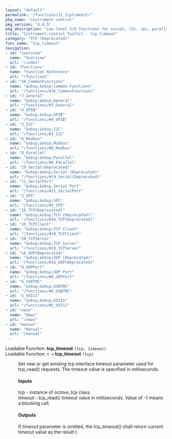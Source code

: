 ```yaml
---
layout: "default"
permalink: "/functions/11_tcptimeout/"
pkg_name: "instrument-control"
pkg_version: "0.9.5"
pkg_description: "Low level I/O functions for serial, i2c, spi, parallel, tcp, gpib, modbus, vxi11, udp and usbtmc interfaces."
title: "Instrument-control Toolkit - tcp_timeout"
category: "TCP (Deprecated)"
func_name: "tcp_timeout"
navigation:
- id: "overview"
  name: "Overview"
  url: "/index"
- id: "Functions"
  name: "Function Reference"
  url: "/functions"
- id: "16_CommonFunctions"
  name: "&nbsp;&nbsp;Common Functions"
  url: "/functions/#16_CommonFunctions"
- id: "7_General"
  name: "&nbsp;&nbsp;General"
  url: "/functions/#7_General"
- id: "4_GPIB"
  name: "&nbsp;&nbsp;GPIB"
  url: "/functions/#4_GPIB"
- id: "3_I2C"
  name: "&nbsp;&nbsp;I2C"
  url: "/functions/#3_I2C"
- id: "6_Modbus"
  name: "&nbsp;&nbsp;Modbus"
  url: "/functions/#6_Modbus"
- id: "8_Parallel"
  name: "&nbsp;&nbsp;Parallel"
  url: "/functions/#8_Parallel"
- id: "19_Serial(Deprecated)"
  name: "&nbsp;&nbsp;Serial (Deprecated)"
  url: "/functions/#19_Serial(Deprecated)"
- id: "11_SerialPort"
  name: "&nbsp;&nbsp;Serial Port"
  url: "/functions/#11_SerialPort"
- id: "3_SPI"
  name: "&nbsp;&nbsp;SPI"
  url: "/functions/#3_SPI"
- id: "16_TCP(Deprecated)"
  name: "&nbsp;&nbsp;TCP (Deprecated)"
  url: "/functions/#16_TCP(Deprecated)"
- id: "10_TCPClient"
  name: "&nbsp;&nbsp;TCP Client"
  url: "/functions/#10_TCPClient"
- id: "10_TCPServer"
  name: "&nbsp;&nbsp;TCP Server"
  url: "/functions/#10_TCPServer"
- id: "16_UDP(Deprecated)"
  name: "&nbsp;&nbsp;UDP (Deprecated)"
  url: "/functions/#16_UDP(Deprecated)"
- id: "8_UDPPort"
  name: "&nbsp;&nbsp;UDP Port"
  url: "/functions/#8_UDPPort"
- id: "6_USBTMC"
  name: "&nbsp;&nbsp;USBTMC"
  url: "/functions/#6_USBTMC"
- id: "5_VXI11"
  name: "&nbsp;&nbsp;VXI11"
  url: "/functions/#5_VXI11"
- id: "news"
  name: "News"
  url: "/news"
- id: "manual"
  name: "Manual"
  url: "/manual"
---
```

<dl class="first-deftypefn">
<dt class="deftypefn" id="index-tcp_005ftimeout"><span class="category-def">Loadable Function: </span><span><strong class="def-name">tcp_timeout</strong> <code class="def-code-arguments">(<var class="var">tcp</var>, <var class="var">timeout</var>)</code><a class="copiable-link" href="#index-tcp_005ftimeout"></a></span></dt>
<dt class="deftypefnx def-cmd-deftypefn" id="index-tcp_005ftimeout-1"><span class="category-def">Loadable Function: </span><span><code class="def-type"><var class="var">t</var> =</code> <strong class="def-name">tcp_timeout</strong> <code class="def-code-arguments">(<var class="var">tcp</var>)</code><a class="copiable-link" href="#index-tcp_005ftimeout-1"></a></span></dt>
<dd> 
<p>Set new or get existing tcp interface timeout parameter used for tcp_read() requests. The timeout value is specified in milliseconds.
</p> 
<h4 class="subsubheading" id="Inputs"><span>Inputs<a class="copiable-link" href="#Inputs"></a></span></h4>
<p><var class="var">tcp</var> - instance of <var class="var">octave_tcp</var> class.<br> <var class="var">timeout</var> - tcp_read() timeout value in milliseconds. Value of -1 means a blocking call.
</p> 
<h4 class="subsubheading" id="Outputs"><span>Outputs<a class="copiable-link" href="#Outputs"></a></span></h4>
<p>If <var class="var">timeout</var> parameter is omitted, the tcp_timeout() shall return current timeout value as the result <var class="var">t</var>.
 </p></dd></dl>